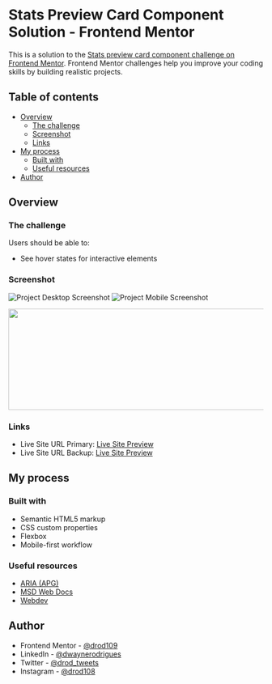 # Stats Preview Card Component Solution - Frontend Mentor

This is a solution to the [Stats preview card component challenge on Frontend Mentor](https://www.frontendmentor.io/challenges/stats-preview-card-component-8JqbgoU62). Frontend Mentor challenges help you improve your coding skills by building realistic projects.

## Table of contents

- [Overview](#overview)
  - [The challenge](#the-challenge)
  - [Screenshot](#screenshot)
  - [Links](#links)
- [My process](#my-process)
  - [Built with](#built-with)
  - [Useful resources](#useful-resources)
- [Author](#author)

## Overview

### The challenge

Users should be able to:

- See hover states for interactive elements

### Screenshot

![Project Desktop Screenshot](https://i.postimg.cc/Jh8h0sC8/Screenshot-2024-01-15-163455-desktop.png)
![Project Mobile Screenshot](https://i.postimg.cc/52L0fwGp/Screenshot-2024-01-15-163405-mobile.png)

<p align="center">
  <img width="600" height="200" src="https://i.postimg.cc/52L0fwGp/Screenshot-2024-01-15-163405-mobile.png">
</p>

### Links

- Live Site URL Primary: [Live Site Preview](https://drod109.github.io/stats-preview-card/)
- Live Site URL Backup: [Live Site Preview](https://codepen.io/drodrigues/full/)

## My process

### Built with

- Semantic HTML5 markup
- CSS custom properties
- Flexbox
- Mobile-first workflow

### Useful resources

- [ARIA (APG)](https://www.w3.org/WAI/ARIA/)
- [MSD Web Docs](https://developer.mozilla.org/)
- [Webdev](https://web.dev/)

## Author

- Frontend Mentor - [@drod109](https://www.frontendmentor.io/profile/drod109)
- LinkedIn - [@dwaynerodrigues](https://www.linkedin.com/in/dwaynerodrigues/)
- Twitter - [@drod_tweets](https://www.twitter.com/drod_tweets)
- Instagram - [@drod108](https://www.instagram.com/drod108/)
